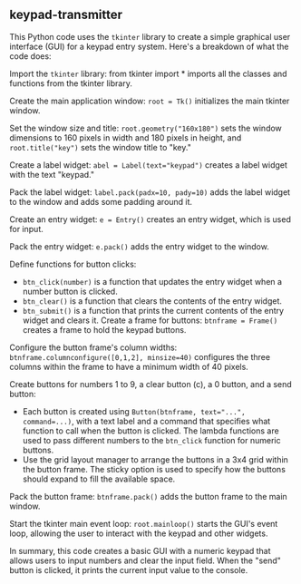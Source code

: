 ## keypad-transmitter

This Python code uses the `tkinter` library to create a simple graphical user interface (GUI) for a keypad entry system. Here's a breakdown of what the code does:

Import the `tkinter` library: from tkinter import * imports all the classes and functions from the tkinter library.

Create the main application window: `root = Tk()` initializes the main tkinter window.

Set the window size and title: `root.geometry("160x180")` sets the window dimensions to 160 pixels in width and 180 pixels in height, and `root.title("key")` sets the window title to "key."

Create a label widget: `abel = Label(text="keypad")` creates a label widget with the text "keypad."

Pack the label widget: `label.pack(padx=10, pady=10)` adds the label widget to the window and adds some padding around it.

Create an entry widget: `e = Entry()` creates an entry widget, which is used for input.

Pack the entry widget: `e.pack()` adds the entry widget to the window.

Define functions for button clicks:
- `btn_click(number)` is a function that updates the entry widget when a number button is clicked.
- `btn_clear()` is a function that clears the contents of the entry widget.
- `btn_submit()` is a function that prints the current contents of the entry widget and clears it.
Create a frame for buttons: `btnframe = Frame()` creates a frame to hold the keypad buttons.

Configure the button frame's column widths: `btnframe.columnconfigure([0,1,2], minsize=40)` configures the three columns within the frame to have a minimum width of 40 pixels.

Create buttons for numbers 1 to 9, a clear button (c), a 0 button, and a send button:
- Each button is created using `Button(btnframe, text="...", command=...)`, with a text label and a command that specifies what function to call when the button is clicked. The lambda functions are used to pass different numbers to the `btn_click` function for numeric buttons.
- Use the grid layout manager to arrange the buttons in a 3x4 grid within the button frame. The sticky option is used to specify how the buttons should expand to fill the available space.

Pack the button frame: `btnframe.pack()` adds the button frame to the main window.

Start the tkinter main event loop: `root.mainloop()` starts the GUI's event loop, allowing the user to interact with the keypad and other widgets.

In summary, this code creates a basic GUI with a numeric keypad that allows users to input numbers and clear the input field. When the "send" button is clicked, it prints the current input value to the console.
